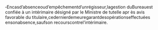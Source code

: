 ‐Encasd’absenceoud’empêchementd’unrégisseur,lagestion duBureauest confiée à un intérimaire désigné par le Ministre de tutelle apr ès avis favorable du titulaire,cedernierdemeuregarantdesopérationseffectuées ensonabsence,saufson recourscontrel’intérimaire.